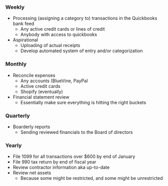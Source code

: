 ### Weekly

- Processing (assigning a category to) transactions in the Quickbooks bank feed 
    - Any active credit cards or lines of credit
    - Anybody with access to quickbooks
- Aspirational
    - Uploading of actual receipts
    - Develop automated system of entry and/or categorization

### Monthly

- Reconcile expenses
    - Any accounts (BlueVine, PayPal
    - Active credit cards
    - Shopify (eventually)
- Financial statement review
    - Essentially make sure everything is hitting the right buckets

### Quarterly

- Boarderly reports
    - Sending reviewed financials to the Board of directors

### Yearly

- File 1099 for all transactions over $600 by end of January 
- File 990 tax return by end of fiscal year
- Review contractor information aka up-to-date
- Review net assets
    - Because some might be restricted, and some might be unrestricted
